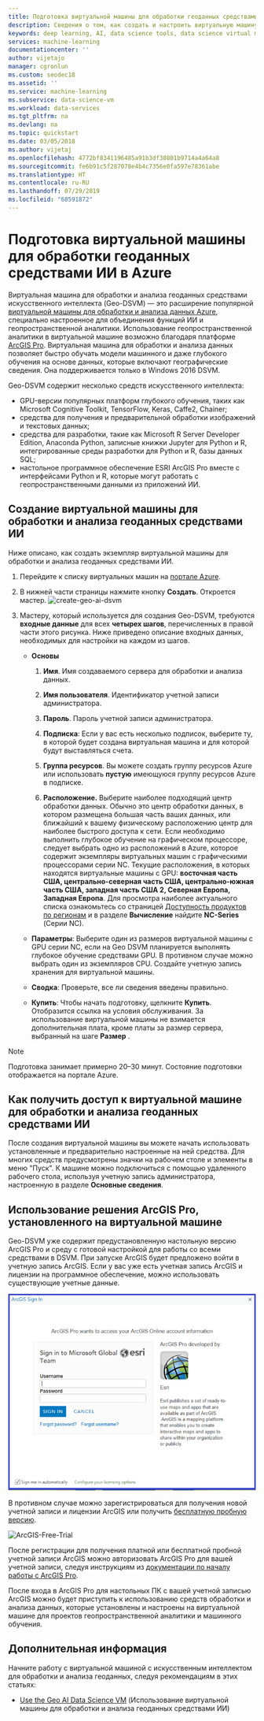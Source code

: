 ```yaml
---
title: Подготовка виртуальной машины для обработки геоданных средствами искусственного интеллекта в Azure | Документация Майкрософт
description: Сведения о том, как создать и настроить виртуальную машину обработки и анализа данных Geo AI. Виртуальная машина обработки и анализа данных Geo AI предоставляет средства для создания решений с использованием ИИ и машинного обучения с помощью географических данных.
keywords: deep learning, AI, data science tools, data science virtual machine, Geospatial analytics
services: machine-learning
documentationcenter: ''
author: vijetajo
manager: cgronlun
ms.custom: seodec18
ms.assetid: ''
ms.service: machine-learning
ms.subservice: data-science-vm
ms.workload: data-services
ms.tgt_pltfrm: na
ms.devlang: na
ms.topic: quickstart
ms.date: 03/05/2018
ms.author: vijetaj
ms.openlocfilehash: 4772bf8341196485a91b3df30801b9714a4a64a8
ms.sourcegitcommit: fe6b91c5f287078e4b4c7356e0fa597e78361abe
ms.translationtype: HT
ms.contentlocale: ru-RU
ms.lasthandoff: 07/29/2019
ms.locfileid: "68591872"
---
```

# <a name="provision-a-geo-artificial-intelligence-virtual-machine-on-azure"></a>Подготовка виртуальной машины для обработки геоданных средствами ИИ в Azure 

Виртуальная машина для обработки и анализа геоданных средствами искусственного интеллекта (Geo-DSVM) — это расширение популярной [виртуальной машины для обработки и анализа данных Azure](https://aka.ms/dsvm), специально настроенное для объединения функций ИИ и геопространственной аналитики. Использование геопространственной аналитики в виртуальной машине возможно благодаря платформе [ArcGIS Pro](https://www.arcgis.com/features/index.html). Виртуальная машина для обработки и анализа данных позволяет быстро обучать модели машинного и даже глубокого обучения на основе данных, которые включают географические сведения. Она поддерживается только в Windows 2016 DSVM. 

Geo-DSVM содержит несколько средств искусственного интеллекта:

- GPU-версии популярных платформ глубокого обучения, таких как Microsoft Cognitive Toolkit, TensorFlow, Keras, Caffe2, Chainer; 
- средства для получения и предварительной обработки изображений и текстовых данных; 
- средства для разработки, такие как Microsoft R Server Developer Edition, Anaconda Python, записные книжки Jupyter для Python и R, интегрированные среды разработки для Python и R, базы данных SQL;
- настольное программное обеспечение ESRI ArcGIS Pro вместе с интерфейсами Python и R, которые могут работать с геопространственными данными из приложений ИИ. 
 

## <a name="create-your-geo-ai-data-science-vm"></a>Создание виртуальной машины для обработки и анализа геоданных средствами ИИ

Ниже описано, как создать экземпляр виртуальной машины для обработки и анализа геоданных средствами ИИ. 


1. Перейдите к списку виртуальных машин на [портале Azure](https://ms.portal.azure.com/#create/microsoft-ads.geodsvmwindows).
2. В нижней части страницы нажмите кнопку **Создать**. Откроется мастер.
![create-geo-ai-dsvm](./media/provision-geo-ai-dsvm/Create-Geo-AI.png)
3. Мастеру, который используется для создания Geo-DSVM, требуются **входные данные** для всех **четырех шагов**, перечисленных в правой части этого рисунка. Ниже приведено описание входных данных, необходимых для настройки на каждом из шагов.



   - **Основы**

      1. **Имя**. Имя создаваемого сервера для обработки и анализа данных.

      2. **Имя пользователя**. Идентификатор учетной записи администратора.

      3. **Пароль**. Пароль учетной записи администратора.

      4. **Подписка**: Если у вас есть несколько подписок, выберите ту, в которой будет создана виртуальная машина и для которой будут выставляться счета.

      5. **Группа ресурсов**. Вы можете создать группу ресурсов Azure или использовать **пустую** имеющуюся группу ресурсов Azure в подписке.

      6. **Расположение.** Выберите наиболее подходящий центр обработки данных. Обычно это центр обработки данных, в котором размещена большая часть ваших данных, или ближайший к вашему физическому расположению центр для наиболее быстрого доступа к сети. Если необходимо выполнить глубокое обучение на графическом процессоре, следует выбрать одно из расположений в Azure, которое содержит экземпляры виртуальных машин с графическими процессорами серии NC. Текущие расположения, в которых находятся виртуальные машины с GPU: **восточная часть США, центрально-северная часть США, центрально-южная часть США, западная часть США 2, Северная Европа, Западная Европа**. Для просмотра наиболее актуального списка ознакомьтесь со страницей [Доступность продуктов по регионам](https://azure.microsoft.com/regions/services/) и в разделе **Вычисление** найдите **NC-Series** (Серии NC). 


   - **Параметры**: Выберите один из размеров виртуальной машины с GPU серии NC, если на Geo DSVM планируется выполнять глубокое обучение средствами GPU. В противном случае можно выбрать один из экземпляров CPU.  Создайте учетную запись хранения для виртуальной машины. 
   
   - **Сводка**: Проверьте, все ли сведения введены правильно.

   - **Купить**: Чтобы начать подготовку, щелкните **Купить**. Отобразится ссылка на условия обслуживания. За использование виртуальной машины не взимается дополнительная плата, кроме платы за размер сервера, выбранный на шаге **Размер** . 
 
>[!NOTE]
> Подготовка занимает примерно 20–30 минут. Состояние подготовки отображается на портале Azure.

 
## <a name="how-to-access-the-geo-ai-data-science-virtual-machine"></a>Как получить доступ к виртуальной машине для обработки и анализа геоданных средствами ИИ

 После создания виртуальной машины вы можете начать использовать установленные и предварительно настроенные на ней средства. Для многих средств предусмотрены значки на рабочем столе и элементы в меню "Пуск". К машине можно подключиться с помощью удаленного рабочего стола, используя учетную запись администратора, настроенную в разделе **Основные сведения**. 

 
## <a name="using-arcgis-pro-installed-in-the-vm"></a>Использование решения ArcGIS Pro, установленного на виртуальной машине

Geo-DSVM уже содержит предустановленную настольную версию ArcGIS Pro и среду с готовой настройкой для работы со всеми средствами в DSVM. При запуске ArcGIS будет предложено войти в учетную запись ArcGIS. Если у вас уже есть учетная запись ArcGIS и лицензии на программное обеспечение, можно использовать существующие учетные данные.  

![Arc-GIS-Logon](./media/provision-geo-ai-dsvm/ArcGISLogon.png)

В противном случае можно зарегистрироваться для получения новой учетной записи и лицензии ArcGIS или получить [бесплатную пробную версию](https://www.arcgis.com/features/free-trial.html). 

![ArcGIS-Free-Trial](./media/provision-geo-ai-dsvm/ArcGIS-Free-Trial.png)

После регистрации для получения платной или бесплатной пробной учетной записи ArcGIS можно авторизовать ArcGIS Pro для вашей учетной записи, следуя инструкциям из [документации по началу работы с ArcGIS Pro](https://www.esri.com/library/brochures/getting-started-with-arcgis-pro.pdf). 

После входа в ArcGIS Pro для настольных ПК с вашей учетной записью ArcGIS можно будет приступить к использованию средств обработки и анализа данных, которые установлены и настроены на виртуальной машине для проектов геопространственной аналитики и машинного обучения.

## <a name="next-steps"></a>Дополнительная информация

Начните работу с виртуальной машиной с искусственным интеллектом для обработки и анализа геоданных, следуя рекомендациям в этих статьях:

* [Use the Geo AI Data Science VM](use-geo-ai-dsvm.md) (Использование виртуальной машины для обработки и анализа геоданных средствами ИИ)
